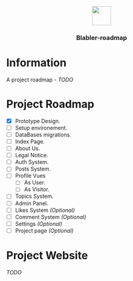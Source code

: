<center>
  <img src="https://i.imgur.com/iUpRAST.png" width=50px align="center">
  <h3 align="center">Blabler-roadmap</h3>
</center>


# Information
A project roadmap - *TODO*

# Project Roadmap
- [x] Prototype Design.
- [ ] Setup environement.
- [ ] DataBases migrations.
- [ ] Index Page.
- [ ] About Us.
- [ ] Legal Notice.
- [ ] Auth System.
- [ ] Posts System.
- [ ] Profile Vues
  - [ ] As User.
  - [ ] As Visitor.
- [ ] Topics System.
- [ ] Admin Panel.
- [ ] Likes System *(Optional)*
- [ ] Comment System *(Optional)*
- [ ] Settings *(Optional)*
- [ ] Project page *(Optional)*

# Project Website
*TODO*
